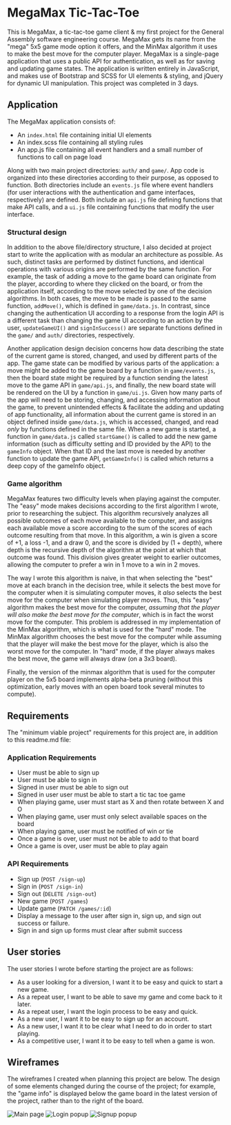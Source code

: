 
# MegaMax Tic-Tac-Toe

This is MegaMax, a tic-tac-toe game client & my first project for the General Assembly software
engineering course. MegaMax gets its name from the "mega" 5x5 game mode option it offers, and the MinMax
algorithm it uses to make the best move for the computer player. MegaMax is a single-page application
that uses a public API for authentication, as well as for saving and updating game states. The 
application is written entirely in JavaScript, and makes use of Bootstrap and SCSS for UI elements 
& styling, and jQuery for dynamic UI manipulation. This project was completed in 3 days.

## Application

The MegaMax application consists of: 

- An `index.html` file containing initial UI elements
- An index.scss file containing all styling rules
- An app.js file containing all event handlers and a small number of functions to 
  call on page load

Along with two main project directories: `auth/` and `game/`. App code is organized into these directories according to their purpose, as opposed to function. Both directories include an `events.js` file where event handlers (for user interactions with the authentication and game interfaces, respectively) are defined. Both include an `api.js` file defining functions that
make API calls, and a `ui.js` file containing functions that modify the user interface.

### Structural design

In addition to the above file/directory structure, I also decided at project start to write
the application with as modular an architecture as possible. As such, distinct tasks are
performed by distinct functions, and identical operations with various origins are performed
by the same function. For example, the task of adding a move to the game board can originate
from the player, according to where they clicked on the board, or from the application itself,
according to the move selected by one of the decision algorithms. In both cases, the move to be
made is passed to the same function, `addMove()`, which is defined in `game/data.js`. In contrast,
since changing the authentication UI according to a response from the login API is a different
task than changing the game UI according to an action by the user, `updateGameUI()` and 
`signInSuccess()` are separate functions defined in the `game/` and `auth/` directories, respectively.

Another application design decision concerns how data describing the state of the current game
is stored, changed, and used by different parts of the app. The game state can be modified by various parts of the application: a move might be added to the game board by a function in
`game/events.js`, then the board state might be required by a function sending the latest move
to the game API in `game/api.js`, and finally, the new board state will be rendered on the UI
by a function in `game/ui.js`. Given how many parts of the app will need to be storing, changing,
and accessing information about the game, to prevent unintended effects & facilitate the adding
and updating of app functionality, all information about the current game is stored in an object defined inside `game/data.js`, which is accessed, changed, and read *only* by functions defined in the same file. When a new game is started, a function in `game/data.js` called `startGame()` is called to add the new game information (such as difficulty setting and ID provided by the API) to the `gameInfo` object. When that ID and the last move is needed by another function to update the game API, `getGameInfo()` is called which returns a deep copy of the gameInfo object.

### Game algorithm

MegaMax features two difficulty levels when playing against the computer. The "easy" mode makes
decisions according to the first algorithm I wrote, prior to researching the subject. This algorithm recursively analyzes all possible outcomes of each move available to the computer, and assigns each available move a score according to the sum of the scores of each outcome resulting from that move. In this algorithm, a win is given a score of +1, a loss -1, and a draw 0, and the score is divided by (1 + depth), where depth is the recursive depth of the algorithm at the point at which that outcome was found. This division gives greater weight to earlier outcomes, allowing the computer to prefer a win in 1 move to a win in 2 moves. 

The way I wrote this algorithm is naive, in that when selecting the "best" move at each branch in the decision tree, while it selects the best move for the computer when it is simulating computer moves, it *also* selects the best move for the computer when simulating player moves. Thus, this "easy" algorithm makes the best move for the computer, *assuming that the player will also make the best move for the computer*, which is in fact the worst move for the computer. This problem is addressed in my implementation of the MinMax algorithm, which is what is used for the "hard" mode. The MinMax algorithm chooses the best move for the computer while assuming that the player
will make the best move for the player, which is also the worst move for the computer. In "hard" mode, if the player always makes the best move, the game will always draw (on a 3x3 board).

Finally, the version of the minmax algorithm that is used for the computer player on the 
5x5 board implements alpha-beta pruning (without this optimization, early moves with an open
board took several minutes to compute).

## Requirements

The "minimum viable project" requirements for this project are, in addition to this readme.md file:  

### Application Requirements

- User must be able to sign up  
- User must be able to sign in  
- Signed in user must be able to sign out  
- Signed in user user must be able to start a tic tac toe game  
- When playing game, user must start as X and then rotate between X and O  
- When playing game, user must only select available spaces on the board  
- When playing game, user must be notified of win or tie  
- Once a game is over, user must not be able to add to that board  
- Once a game is over, user must be able to play again  

### API Requirements

- Sign up (`POST /sign-up`)
- Sign in (`POST /sign-in`)
- Sign out (`DELETE /sign-out`)
- New game (`POST /games`)
- Update game (`PATCH /games/:id`)
- Display a message to the user after sign in, sign up, and sign out success or failure.
- Sign in and sign up forms must clear after submit success

## User stories

The user stories I wrote before starting the project are as follows:
 - As a user looking for a diversion, I want it to be easy and quick to start a new game.
 - As a repeat user, I want to be able to save my game and come back to it later.
 - As a repeat user, I want the login process to be easy and quick.
 - As a new user, I want it to be easy to sign up for an account.
 - As a new user, I want it to be clear what I need to do in order to start playing.
 - As a competitive user, I want it to be easy to tell when a game is won.

## Wireframes

The wireframes I created when planning this project are below. The design of some elements
changed during the course of the project; for example, the "game info" is displayed below the game board in the latest version of the project, rather than to the right of the board.

![Main page](https://i.imgur.com/Jn5Vumg.jpg)
![Login popup](https://i.imgur.com/VLGPlsj.jpg)
![Signup popup](https://i.imgur.com/hC0OCMi.jpg)
